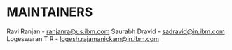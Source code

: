 # MAINTAINERS

Ravi Ranjan  - ranjanra@us.ibm.com
Saurabh Dravid - sadravid@in.ibm.com
Logeswaran T R - logesh.rajamanickam@in.ibm.com
